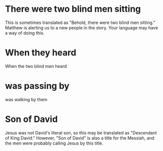 
# There were two blind men sitting
This is sometimes translated as "Behold, there were two blind men sitting." Matthew is alerting us to a new people in the story. Your language may have a way of doing this.

# When they heard
When the two blind men heard

# was passing by
was walking by them

# Son of David
Jesus was not David's literal son, so this may be translated as "Descendant of King David." However, "Son of David" is also a title for the Messiah, and the men were probably calling Jesus by this title.